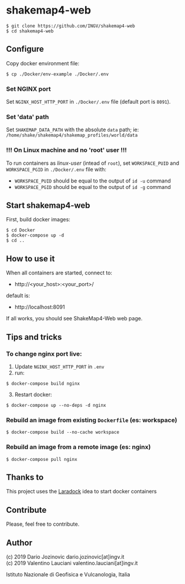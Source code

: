 # shakemap4-web

```
$ git clone https://github.com/INGV/shakemap4-web
$ cd shakemap4-web
```

## Configure
Copy docker environment file:
```
$ cp ./Docker/env-example ./Docker/.env
```
### Set NGINX port
Set `NGINX_HOST_HTTP_PORT` in `./Docker/.env` file (default port is `8091`).

### Set 'data' path
Set `SHAKEMAP_DATA_PATH` with the absolute `data` path; ie: `/home/shake/shakemap4/shakemap_profiles/world/data`

### !!! On Linux machine and no 'root' user !!!
To run containers as *linux-user* (intead of `root`), set `WORKSPACE_PUID` and `WORKSPACE_PGID` in `./Docker/.env` file with:
- `WORKSPACE_PUID` should be equal to the output of `id -u` command
- `WORKSPACE_PGID` should be equal to the output of `id -g` command

## Start shakemap4-web
First, build docker images:

```
$ cd Docker
$ docker-compose up -d
$ cd ..
```

## How to use it
When all containers are started, connect to: 
- http://<your_host>:<your_port>/

default is:
- http://localhost:8091

If all works, you should see ShakeMap4-Web web page.

## Tips and tricks
### To change nginx port live:
1) Update `NGINX_HOST_HTTP_PORT` in `.env`
2) run:
```
$ docker-compose build nginx
```
3) Restart docker:
```
$ docker-compose up --no-deps -d nginx
```

### Rebuild an image from existing `Dockerfile` (es: workspace)
```
$ docker-compose build --no-cache workspace
```

### Rebuild an image from a remote image (es: nginx)
```
$ docker-compose pull nginx
```

## Thanks to
This project uses the [Laradock](https://github.com/laradock/laradock) idea to start docker containers

## Contribute
Please, feel free to contribute.

## Author
(c) 2019 Dario Jozinovic dario.jozinovic[at]ingv.it \
(c) 2019 Valentino Lauciani valentino.lauciani[at]ingv.it


Istituto Nazionale di Geofisica e Vulcanologia, Italia
